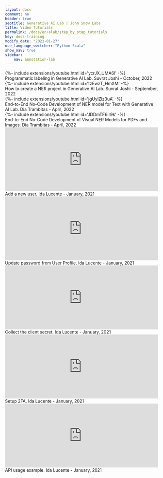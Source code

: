 ```yaml
---
layout: docs
comment: no
header: true
seotitle: Generative AI Lab | John Snow Labs
title: Video Tutorials
permalink: /docs/en/alab/step_by_step_tutorials
key: docs-training
modify_date: "2021-01-27"
use_language_switcher: "Python-Scala"
show_nav: true
sidebar:
    nav: annotation-lab
---
```


<div class="grid--container container-aside"><div class="grid">

<div class="cell cell--12 cell--lg-6 cell--sm-12"><div class="video-item">{%- include extensions/youtube.html id='ycrJX_UMA6I' -%}<div class="video-descr">Programmatic labeling in Generative AI Lab. Suvrat Joshi - October, 2022</div></div></div>

<div class="cell cell--12 cell--lg-6 cell--sm-12"><div class="video-item">{%- include extensions/youtube.html id='tzEwzT_HmXM' -%}<div class="video-descr">How to create a NER project in Generative AI Lab. Suvrat Joshi - September, 2022</div></div></div>

<div class="cell cell--12 cell--lg-6 cell--sm-12"><div class="video-item">{%- include extensions/youtube.html id='jgUylZlz3uA' -%}<div class="video-descr">End-to-End No-Code Development of NER model for Text with Generative AI Lab. Dia Trambitas - April, 2022</div></div></div>

<div class="cell cell--12 cell--lg-6 cell--sm-12"><div class="video-item">{%- include extensions/youtube.html id='JDDmTF6ir9k' -%}<div class="video-descr">End-to-End No-Code Development of Visual NER Models for PDFs and Images. Dia Trambitas - April, 2022</div></div></div>

<div class="cell cell--12 cell--lg-6 cell--sm-12"><div class="video-item"><iframe title="vimeo-player" src="https://player.vimeo.com/video/503267643" width="100%" height="210" frameborder="0" allowfullscreen></iframe><div class="video-descr">Add a new user. Ida Lucente - January, 2021</div></div></div>

<div class="cell cell--12 cell--lg-6 cell--sm-12"><div class="video-item"><iframe title="vimeo-player" src="https://player.vimeo.com/video/503267684" width="100%" height="210" frameborder="0" allowfullscreen></iframe><div class="video-descr">Update password from User Profile. Ida Lucente - January, 2021</div></div></div>

<div class="cell cell--12 cell--lg-6 cell--sm-12"><div class="video-item"><iframe title="vimeo-player" src="https://player.vimeo.com/video/503267657" width="100%" height="210" frameborder="0" allowfullscreen></iframe><div class="video-descr">Collect the client secret. Ida Lucente - January, 2021</div></div></div>

<div class="cell cell--12 cell--lg-6 cell--sm-12"><div class="video-item"><iframe title="vimeo-player" src="https://player.vimeo.com/video/503267633" width="100%" height="210" frameborder="0" allowfullscreen></iframe><div class="video-descr">Setup 2FA. Ida Lucente - January, 2021</div></div></div>

<div class="cell cell--12 cell--lg-6 cell--sm-12"><div class="video-item"><iframe title="vimeo-player" src="https://player.vimeo.com/video/503267741" width="100%" height="210" frameborder="0" allowfullscreen></iframe><div class="video-descr">API usage example. Ida Lucente - January, 2021</div></div></div>

</div></div>